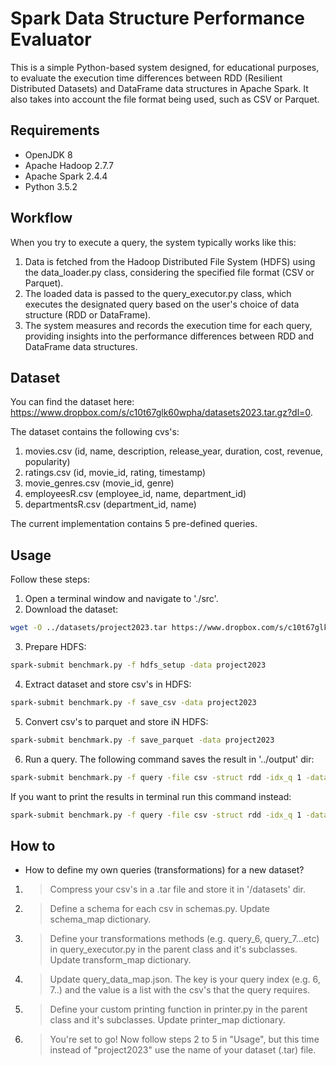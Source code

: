 # Spark Data Structure Performance Evaluator

This is a simple Python-based system designed, for educational purposes, to evaluate the execution time differences between RDD (Resilient Distributed Datasets) and DataFrame data structures in Apache Spark. It also takes into account the file format being used, such as CSV or Parquet.

## Requirements

- OpenJDK 8
- Apache Hadoop 2.7.7
- Apache Spark 2.4.4
- Python 3.5.2

## Workflow
When you try to execute a query, the system typically works like this:
1. Data is fetched from the Hadoop Distributed File System (HDFS) using the data_loader.py class, considering the specified file format (CSV or Parquet).
2. The loaded data is passed to the query_executor.py class, which executes the designated query based on the user's choice of data structure (RDD or DataFrame).
3. The system measures and records the execution time for each query, providing insights into the performance differences between RDD and DataFrame data structures.

## Dataset
You can find the dataset here: https://www.dropbox.com/s/c10t67glk60wpha/datasets2023.tar.gz?dl=0.

The dataset contains the following cvs's:
1. movies.csv (id, name, description, release_year, duration, cost, revenue, popularity)
2. ratings.csv (id, movie_id, rating, timestamp)
3. movie_genres.csv (movie_id, genre)
4. employeesR.csv (employee_id, name, department_id)
5. departmentsR.csv (department_id, name)

The current implementation contains 5 pre-defined queries.

## Usage
Follow these steps:
1. Open a terminal window and navigate to './src'.
2. Download the dataset:
```bash
wget -O ../datasets/project2023.tar https://www.dropbox.com/s/c10t67glk60wpha/project2023.tar.gz?dl=0
```

3. Prepare HDFS:
```bash
spark-submit benchmark.py -f hdfs_setup -data project2023
```

4. Extract dataset and store csv's in HDFS:
```bash
spark-submit benchmark.py -f save_csv -data project2023
```

5. Convert csv's to parquet and store iN HDFS:
```bash
spark-submit benchmark.py -f save_parquet -data project2023
```

6. Run a query. The following command saves the result in '../output' dir:
```bash
spark-submit benchmark.py -f query -file csv -struct rdd -idx_q 1 -data project2023 -v 1 > ../output/result.txt
```
If you want to print the results in terminal run this command instead:
```bash
spark-submit benchmark.py -f query -file csv -struct rdd -idx_q 1 -data project2023 -v 1
```

## How to
* How to define my own queries (transformations) for a new dataset?
1. > Compress your csv's in a .tar file and store it in '/datasets' dir.
2. > Define a schema for each csv in schemas.py. Update schema_map dictionary.
3. > Define your transformations methods (e.g. query_6, query_7...etc) in query_executor.py in the parent class and it's subclasses. Update transform_map dictionary.
4. > Update query_data_map.json. The key is your query index (e.g. 6, 7..) and the value is a list with the csv's that the query requires.
5. > Define your custom printing function in printer.py in the parent class and it's subclasses. Update printer_map dictionary.
6. > You're set to go! Now follow steps 2 to 5 in "Usage", but this time instead of "project2023" use the name of your dataset (.tar) file.

